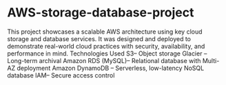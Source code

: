 # AWS-storage-database-project
This project showcases a scalable AWS architecture using key cloud storage and database services. It was designed and deployed to demonstrate real-world cloud practices with security, availability, and performance in mind.
Technologies Used
  S3– Object storage
  Glacier – Long-term archival
  Amazon RDS (MySQL)– Relational database with Multi-AZ deployment
  Amazon DynamoDB – Serverless, low-latency NoSQL database
  IAM– Secure access control

